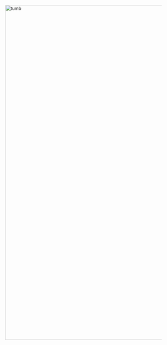 <img width="1919" height="1079" alt="tumb" src="https://github.com/user-attachments/assets/b5e822df-a5bf-4dda-b42b-9ad83f11f9ac" />
